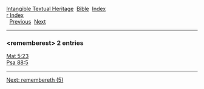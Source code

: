[Intangible Textual Heritage](../../index)  [Bible](../index) 
[Index](index)   
[r Index](_r_)  
  [Previous](c09331)  [Next](c09333) 

------------------------------------------------------------------------

### &lt;rememberest&gt; 2 entries

[Mat 5:23](../kjv/mat005.htm#023)  
[Psa 88:5](../kjv/psa088.htm#005)  

------------------------------------------------------------------------

[Next: remembereth (5)](c09333)
